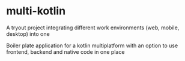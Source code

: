 # multi-kotlin
A tryout project integrating different work environments (web, mobile, desktop) into one

Boiler plate application for a kotlin multiplatform with an option to use frontend, backend and native code in one place
